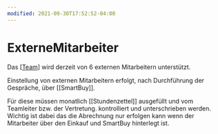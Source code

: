 ```yaml
---
modified: 2021-09-30T17:52:52-04:00
---
```


# ExterneMitarbeiter

Das [[Team]] wird derzeit von 6 externen Mitarbeitern unterstützt.

Einstellung von externen Mitarbeitern erfolgt, nach Durchführung der Gespräche, über [[SmartBuy]].

Für diese müssen monatlich [[Stundenzettel]] ausgefüllt und vom Teamleiter bzw. der Vertretung. kontrolliert und unterschrieben werden. Wichtig ist dabei das die Abrechnung nur erfolgen kann wenn der Mitarbeiter über den Einkauf und SmartBuy hinterlegt ist.

[//begin]: # "Autogenerated link references for markdown compatibility"
[Team]: Team "Team Devops Systems"
[//end]: # "Autogenerated link references"
